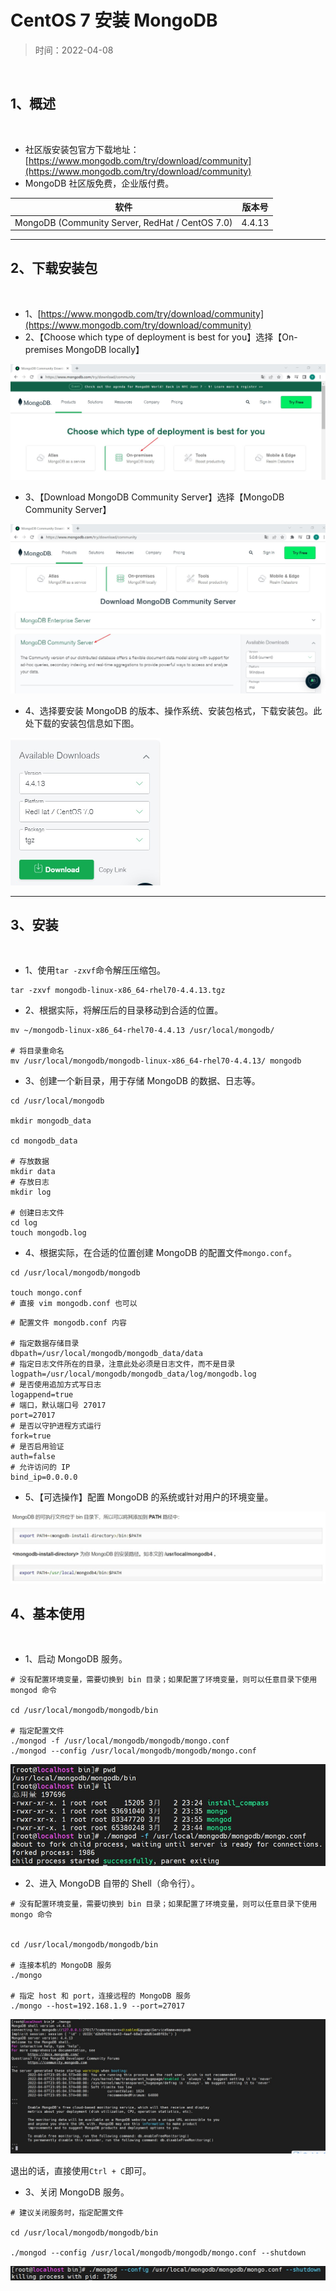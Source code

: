 # CentOS 7 安装 MongoDB

> 时间：2022-04-08

<br/>

## 1、概述

<br/>

- 社区版安装包官方下载地址：[https://www.mongodb.com/try/download/community](https://www.mongodb.com/try/download/community)
- MongoDB 社区版免费，企业版付费。



|                      软件                       | 版本号 |
| :---------------------------------------------: | :----: |
| MongoDB (Community Server, RedHat / CentOS 7.0) | 4.4.13 |



---

## 2、下载安装包

<br/>

- 1、[https://www.mongodb.com/try/download/community](https://www.mongodb.com/try/download/community)
- 2、【Choose which type of deployment is best for you】选择【On-premises MongoDB locally】



<img src="d27331fd-cf8a-4fb7-aca1-9f06dbf1cf31/1.jpg" alt="1" style="zoom: 50%;" />



- 3、【Download MongoDB Community Server】选择【MongoDB Community Server】



<img src="d27331fd-cf8a-4fb7-aca1-9f06dbf1cf31/2.jpg" alt="2" style="zoom: 50%;" />



- 4、选择要安装 MongoDB 的版本、操作系统、安装包格式，下载安装包。此处下载的安装包信息如下图。



<img src="d27331fd-cf8a-4fb7-aca1-9f06dbf1cf31/3.jpg" alt="3" style="zoom:50%;" />



---

## 3、安装

<br/>

- 1、使用`tar -zxvf`命令解压压缩包。



```shell
tar -zxvf mongodb-linux-x86_64-rhel70-4.4.13.tgz
```



- 2、根据实际，将解压后的目录移动到合适的位置。



```shell
mv ~/mongodb-linux-x86_64-rhel70-4.4.13 /usr/local/mongodb/

# 将目录重命名
mv /usr/local/mongodb/mongodb-linux-x86_64-rhel70-4.4.13/ mongodb
```



- 3、创建一个新目录，用于存储 MongoDB 的数据、日志等。



```shell
cd /usr/local/mongodb

mkdir mongodb_data

cd mongodb_data

# 存放数据
mkdir data
# 存放日志
mkdir log

# 创建日志文件
cd log
touch mongodb.log
```



- 4、根据实际，在合适的位置创建 MongoDB 的配置文件`mongo.conf`。



```shell
cd /usr/local/mongodb/mongodb

touch mongo.conf
# 直接 vim mongodb.conf 也可以
```



```shell
# 配置文件 mongodb.conf 内容

# 指定数据存储目录
dbpath=/usr/local/mongodb/mongodb_data/data
# 指定日志文件所在的目录，注意此处必须是日志文件，而不是目录
logpath=/usr/local/mongodb/mongodb_data/log/mongodb.log
# 是否使用追加方式写日志
logappend=true      
# 端口，默认端口号 27017
port=27017
# 是否以守护进程方式运行
fork=true   
# 是否启用验证
auth=false
# 允许访问的 IP
bind_ip=0.0.0.0                           
```



- 5、【可选操作】配置 MongoDB 的系统或针对用户的环境变量。



![6](d27331fd-cf8a-4fb7-aca1-9f06dbf1cf31/6.jpg)



## 4、基本使用

<br/>

- 1、启动 MongoDB 服务。



```shell
# 没有配置环境变量，需要切换到 bin 目录；如果配置了环境变量，则可以任意目录下使用 mongod 命令

cd /usr/local/mongodb/mongodb/bin

# 指定配置文件
./mongod -f /usr/local/mongodb/mongodb/mongo.conf
./mongod --config /usr/local/mongodb/mongodb/mongo.conf
```



![4](d27331fd-cf8a-4fb7-aca1-9f06dbf1cf31/4.jpg)



- 2、进入 MongoDB 自带的 Shell（命令行）。



```shell
# 没有配置环境变量，需要切换到 bin 目录；如果配置了环境变量，则可以任意目录下使用 mongo 命令


cd /usr/local/mongodb/mongodb/bin

# 连接本机的 MongoDB 服务
./mongo

# 指定 host 和 port，连接远程的 MongoDB 服务
./mongo --host=192.168.1.9 --port=27017
```



![5](d27331fd-cf8a-4fb7-aca1-9f06dbf1cf31/5.jpg)



退出的话，直接使用`Ctrl + C`即可。



- 3、关闭 MongoDB 服务。



```shell
# 建议关闭服务时，指定配置文件

cd /usr/local/mongodb/mongodb/bin

./mongod --config /usr/local/mongodb/mongodb/mongo.conf --shutdown
```



![7](d27331fd-cf8a-4fb7-aca1-9f06dbf1cf31/7.jpg)

